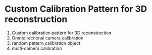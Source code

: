 Custom Calibration Pattern for 3D reconstruction
================================================
1. Custom calibration pattern for 3D reconstruction
2. Omnidirectional camera calibration
3. random pattern calibration object
4. multi-camera calibration
